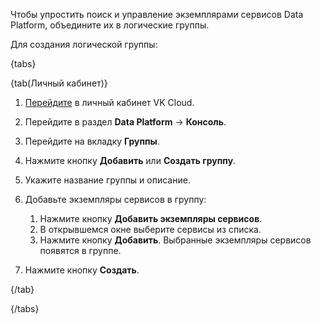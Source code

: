 Чтобы упростить поиск и управление экземплярами сервисов Data Platform, объедините их в логические группы.

Для создания логической группы:

{tabs}

{tab(Личный кабинет)}

1. [Перейдите](https://cloud.vk.com/app/) в личный кабинет VK Cloud.
1. Перейдите в раздел **Data Platform** → **Консоль**.
1. Перейдите на вкладку **Группы**.
1. Нажмите кнопку **Добавить** или **Создать группу**.
1. Укажите название группы и описание.
1. Добавьте экземпляры сервисов в группу:

    1. Нажмите кнопку **Добавить экземпляры сервисов**.
    1. В открывшемся окне выберите сервисы из списка.
    1. Нажмите кнопку **Добавить**. Выбранные экземпляры сервисов появятся в группе.

1. Нажмите кнопку **Создать**.

{/tab}

{/tabs}
